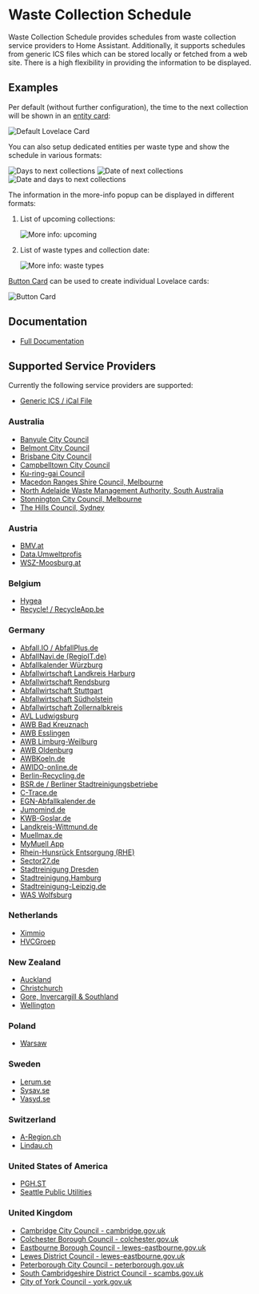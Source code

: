 # Waste Collection Schedule

Waste Collection Schedule provides schedules from waste collection service providers to Home Assistant. Additionally, it supports schedules from generic ICS files which can be stored locally or fetched from a web site. There is a high flexibility in providing the information to be displayed.

## Examples

Per default (without further configuration), the time to the next collection will be shown in an [entity card](https://www.home-assistant.io/lovelace/entity/):

![Default Lovelace Card](https://github.com/mampfes/hacs_waste_collection_schedule/blob/master/doc/default-entity.png)

You can also setup dedicated entities per waste type and show the schedule in various formats:

![Days to next collections](https://github.com/mampfes/hacs_waste_collection_schedule/blob/master/doc/days-to-next-collections.png)
![Date of next collections](https://github.com/mampfes/hacs_waste_collection_schedule/blob/master/doc/date-of-next-collections.png)
![Date and days to next collections](https://github.com/mampfes/hacs_waste_collection_schedule/blob/master/doc/next-collections-date-and-days.png)

The information in the more-info popup can be displayed in different formats:

1. List of upcoming collections:

   ![More info: upcoming](https://github.com/mampfes/hacs_waste_collection_schedule/blob/master/doc/more-info-upcoming.png)

2. List of waste types and collection date:

   ![More info: waste types](https://github.com/mampfes/hacs_waste_collection_schedule/blob/master/doc/more-info-appointment-types.png)

[Button Card](https://github.com/custom-cards/button-card) can be used to create individual Lovelace cards:

![Button Card](https://github.com/mampfes/hacs_waste_collection_schedule/blob/master/doc/button-cards.png)

## Documentation

- [Full Documentation](https://github.com/mampfes/hacs_waste_collection_schedule)

## Supported Service Providers

Currently the following service providers are supported:

- [Generic ICS / iCal File](https://github.com/mampfes/hacs_waste_collection_schedule/blob/master/doc/source/ics.md)

### Australia

- [Banyule City Council](https://github.com/mampfes/hacs_waste_collection_schedule/blob/master/doc/source/banyule_vic_gov_au.md)
- [Belmont City Council](./doc/source/belmont_wa_gov_au.md)
- [Brisbane City Council](https://github.com/mampfes/hacs_waste_collection_schedule/blob/master/doc/source/brisbane_qld_gov_au.md)
- [Campbelltown City Council](https://github.com/mampfes/hacs_waste_collection_schedule/blob/master/doc/source/campbelltown_nsw_gov_au.md)
- [Ku-ring-gai Council](https://github.com/mampfes/hacs_waste_collection_schedule/blob/master/doc/source/kuringgai_nsw_gov_au.md)
- [Macedon Ranges Shire Council, Melbourne](https://github.com/mampfes/hacs_waste_collection_schedule/blob/master/doc/source/mrsc_vic_gov_au.md)
- [North Adelaide Waste Management Authority, South Australia](https://github.com/mampfes/hacs_waste_collection_schedule/blob/master/doc/source/nawma_sa_gov_au.md)
- [Stonnington City Council, Melbourne](https://github.com/mampfes/hacs_waste_collection_schedule/blob/master/doc/source/stonnington_vic_gov_au.md)
- [The Hills Council, Sydney](https://github.com/mampfes/hacs_waste_collection_schedule/blob/master/doc/source/thehills_nsw_gov_au.md)


### Austria

- [BMV.at](https://github.com/mampfes/hacs_waste_collection_schedule/doc/source/bmv_at.md)
- [Data.Umweltprofis](https://github.com/mampfes/hacs_waste_collection_schedule/doc/source/data_umweltprofis_at.md)
- [WSZ-Moosburg.at](https://github.com/mampfes/hacs_waste_collection_schedule/doc/source/wsz_moosburg_at.md)

### Belgium

- [Hygea](https://github.com/mampfes/hacs_waste_collection_schedule/blob/master/doc/source/hygea_be.md)
- [Recycle! / RecycleApp.be](https://github.com/mampfes/hacs_waste_collection_schedule/blob/master/doc/source/recycleapp_be.md)

### Germany

- [Abfall.IO / AbfallPlus.de](https://github.com/mampfes/hacs_waste_collection_schedule/blob/master/doc/source/abfall_io.md)
- [AbfallNavi.de (RegioIT.de)](https://github.com/mampfes/hacs_waste_collection_schedule/blob/master/doc/source/abfallnavi_de.md)
- [Abfallkalender Würzburg](https://github.com/mampfes/hacs_waste_collection_schedule/blob/master/doc/source/wuerzburg_de.md)
- [Abfallwirtschaft Landkreis Harburg](https://github.com/mampfes/hacs_waste_collection_schedule/blob/master/doc/source/aw_harburg_de.md)
- [Abfallwirtschaft Rendsburg](https://github.com/mampfes/hacs_waste_collection_schedule/blob/master/doc/source/awr_de.md)
- [Abfallwirtschaft Stuttgart](https://github.com/mampfes/hacs_waste_collection_schedule/blob/master/doc/source/stuttgart_de.md)
- [Abfallwirtschaft Südholstein](https://github.com/mampfes/hacs_waste_collection_schedule/blob/master/doc/source/awsh_de.md)
- [Abfallwirtschaft Zollernalbkreis](https://github.com/mampfes/hacs_waste_collection_schedule/blob/master/doc/source/abfall_zollernalbkreis_de.md)
- [AVL Ludwigsburg](https://github.com/mampfes/hacs_waste_collection_schedule/blob/master/doc/source/avl_ludwigsburg_de.md)
- [AWB Bad Kreuznach](https://github.com/mampfes/hacs_waste_collection_schedule/blob/master/doc/source/awb_bad_kreuznach_de.md)
- [AWB Esslingen](https://github.com/mampfes/hacs_waste_collection_schedule/blob/master/doc/source/awb_es_de.md)
- [AWB Limburg-Weilburg](https://github.com/mampfes/hacs_waste_collection_schedule/blob/master/doc/source/awb_lm_de.md)
- [AWB Oldenburg](https://github.com/mampfes/hacs_waste_collection_schedule/blob/master/doc/source/awb_oldenburg_de.md)
- [AWBKoeln.de](https://github.com/mampfes/hacs_waste_collection_schedule/blob/master/doc/source/awbkoeln_de.md)
- [AWIDO-online.de](https://github.com/mampfes/hacs_waste_collection_schedule/blob/master/doc/source/awido_de.md)
- [Berlin-Recycling.de](https://github.com/mampfes/hacs_waste_collection_schedule/blob/master/doc/source/berlin_recycling_de.md)
- [BSR.de / Berliner Stadtreinigungsbetriebe](https://github.com/mampfes/hacs_waste_collection_schedule/blob/master/doc/source/bsr_de.md)
- [C-Trace.de](https://github.com/mampfes/hacs_waste_collection_schedule/blob/master/doc/source/c_trace_de.md)
- [EGN-Abfallkalender.de](https://github.com/mampfes/hacs_waste_collection_schedule/blob/master/doc/source/egn_abfallkalender_de.md)
- [Jumomind.de](https://github.com/mampfes/hacs_waste_collection_schedule/blob/master/doc/source/jumomind_de.md)
- [KWB-Goslar.de](https://github.com/mampfes/hacs_waste_collection_schedule/blob/master/doc/source/kwb_goslar_de.md)
- [Landkreis-Wittmund.de](https://github.com/mampfes/hacs_waste_collection_schedule/blob/master/doc/source/landkreis_wittmund_de.md)
- [Muellmax.de](https://github.com/mampfes/hacs_waste_collection_schedule/blob/master/doc/source/muellmax_de.md)
- [MyMuell App](https://github.com/mampfes/hacs_waste_collection_schedule/blob/master/doc/source/jumomind_de.md)
- [Rhein-Hunsrück Entsorgung (RHE)](https://github.com/mampfes/hacs_waste_collection_schedule/blob/master/doc/source/rh_entsorgung_de.md)
- [Sector27.de](https://github.com/mampfes/hacs_waste_collection_schedule/blob/master/doc/source/sector27_de.md)
- [Stadtreinigung Dresden](https://github.com/mampfes/hacs_waste_collection_schedule/blob/master/doc/source/stadtreinigung_dresden_de.md)
- [Stadtreinigung.Hamburg](https://github.com/mampfes/hacs_waste_collection_schedule/blob/master/doc/source/stadtreinigung_hamburg.md)
- [Stadtreinigung-Leipzig.de](https://github.com/mampfes/hacs_waste_collection_schedule/blob/master/doc/source/stadtreinigung_leipzig_de.md)
- [WAS Wolfsburg](https://github.com/mampfes/hacs_waste_collection_schedule/blob/master/doc/source/was_wolfsburg_de.md)

### Netherlands

- [Ximmio](https://github.com/mampfes/hacs_waste_collection_schedule/blob/master/doc/source/ximmio_nl.md)
- [HVCGroep](https://github.com/mampfes/hacs_waste_collection_schedule/blob/master/doc/source/hvcgroep_nl.md)

### New Zealand

- [Auckland](https://github.com/mampfes/hacs_waste_collection_schedule/blob/master/doc/source/aucklandcouncil_govt_nz.md)
- [Christchurch](https://github.com/mampfes/hacs_waste_collection_schedule/blob/master/doc/source/ccc_govt_nz.md)
- [Gore, Invercargill & Southland](https://github.com/mampfes/hacs_waste_collection_schedule/blob/master/doc/source/wastenet_org_nz.md)
- [Wellington](https://github.com/mampfes/hacs_waste_collection_schedule/blob/master/doc/source/wellington_govt_nz.md)

### Poland

- [Warsaw](https://github.com/mampfes/hacs_waste_collection_schedule/blob/master/doc/source/warszawa19115_pl.md)

### Sweden

- [Lerum.se](https://github.com/mampfes/hacs_waste_collection_schedule/blob/master/doc/source/lerum_se.md)
- [Sysav.se](https://github.com/mampfes/hacs_waste_collection_schedule/blob/master/doc/source/sysav_se.md)
- [Vasyd.se](https://github.com/mampfes/hacs_waste_collection_schedule/blob/master/doc/source/vasyd_se.md)

### Switzerland

- [A-Region.ch](https://github.com/mampfes/hacs_waste_collection_schedule/blob/master/doc/source/a_region_ch.md)
- [Lindau.ch](https://github.com/mampfes/hacs_waste_collection_schedule/blob/master/doc/source/lindau_ch.md)

### United States of America

- [PGH.ST](https://github.com/mampfes/hacs_waste_collection_schedule/blob/master/doc/source/pgh_st.md)
- [Seattle Public Utilities](https://github.com/mampfes/hacs_waste_collection_schedule/blob/master/doc/source/seattle_gov.md)

### United Kingdom

- [Cambridge City Council - cambridge.gov.uk](https://github.com/mampfes/hacs_waste_collection_schedule/blob/master/doc/source/cambridge_gov_uk.md)
- [Colchester Borough Council - colchester.gov.uk](https://github.com/mampfes/hacs_waste_collection_schedule/blob/master/doc/source/colchester_gov_uk.md)
- [Eastbourne Borough Council - lewes-eastbourne.gov.uk](https://github.com/mampfes/hacs_waste_collection_schedule/blob/master/doc/source/environmentfirst_co_uk.md)
- [Lewes District Council - lewes-eastbourne.gov.uk](https://github.com/mampfes/hacs_waste_collection_schedule/blob/master/doc/source/environmentfirst_co_uk.md)
- [Peterborough City Council - peterborough.gov.uk](https://github.com/mampfes/hacs_waste_collection_schedule/blob/master/doc/source/peterborough_gov_uk.md)
- [South Cambridgeshire District Council - scambs.gov.uk](https://github.com/mampfes/hacs_waste_collection_schedule/blob/master/doc/source/scambs_gov_uk.md)
- [City of York Council - york.gov.uk](https://github.com/mampfes/hacs_waste_collection_schedule/blob/master/doc/source/york_gov_uk.md)

